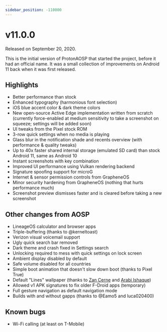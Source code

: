 ```yaml
---
sidebar_position: -110000
---
```


# v11.0.0

Released on September 20, 2020.

This is the initial version of ProtonAOSP that started the project, before it had an official name. It was a small collection of improvements on Android 11 back when it was first released.

## Highlights

- Better performance than stock
- Enhanced typography (harmonious font selection)
- iOS blue accent color & dark theme colors
- New open-source Active Edge implementation written from scratch (currently force-enabled at medium sensitivity to take a screenshot on squeeze; settings will be added soon)
- UI tweaks from the Pixel stock ROM
- 3-row quick settings when no media is playing
- Glass blur in the notification shade and recents overview (with performance & quality tweaks)
- Up to 40x faster shared internal storage (emulated SD card) than stock Android 11, same as Android 10
- Instant screenshots with key combination
- Improved UI performance using Vulkan rendering backend
- Signature spoofing support for microG
- Internet & sensor permission controls from GrapheneOS
- Minor security hardening from GrapheneOS (nothing that hurts performance much)
- Screenshot preview dismisses faster and is cleared before taking a new screenshot

## Other changes from AOSP

- LineageOS calculator and browser apps
- Triple-buffering (thanks to @kerneltoast)
- Verizon visual voicemail support
- Ugly quick search bar removed
- Dark theme and crash fixed in Settings search
- Unlocking required to mess with quick settings on lock screen
- Ambient display disabled by default
- Safe volume disabled for all countries
- Simple boot animation that doesn't slow down boot (thanks to Pixel True)
- Default "Lines" wallpaper (thanks to [Zan Cerne](https://zheanoblog.eu/line-wallpapers/) and [Arabi Ishaque](https://twitter.com/arabiishaque))
- Allowed v1 APK signatures to fix older F-Droid apps (temporary)
- Full gesture navigation as default navigation mode
- Builds with and without gapps (thanks to @Eamo5 and luca020400)

## Known bugs

- Wi-Fi calling (at least on T-Mobile)
